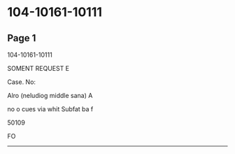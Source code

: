 # 104-10161-10111

## Page 1

104-10161-10111

SOMENT REQUEST E

Case. No:

Alro (neludiog middle sana) A

no o cues via whit Subfat ba f

50109

FO

---

